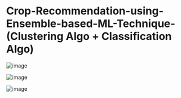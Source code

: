 # Crop-Recommendation-using-Ensemble-based-ML-Technique-(Clustering Algo + Classification Algo)

![image](https://github.com/TITHI-KHAN/Crop-Recommendation-using-Ensemble-based-ML-Technique-Clustering-Algo-Classification-Algo-/assets/65033964/8f2d3ea6-5ed6-4bc3-b285-73c019cfd467)

![image](https://github.com/TITHI-KHAN/Crop-Recommendation-using-Ensemble-based-ML-Technique-Clustering-Algo-Classification-Algo-/assets/65033964/e6205486-9c9e-48b3-aeb6-20a30f3d1b22)

![image](https://github.com/TITHI-KHAN/Crop-Recommendation-using-Ensemble-based-ML-Technique-Clustering-Algo-Classification-Algo-/assets/65033964/063537a6-dfb3-48d1-9b4d-ca2d4d2dba73)
